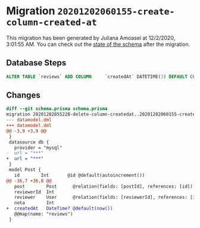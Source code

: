 # Migration `20201202060155-create-column-created-at`

This migration has been generated by Juliana Amoasei at 12/2/2020, 3:01:55 AM.
You can check out the [state of the schema](./schema.prisma) after the migration.

## Database Steps

```sql
ALTER TABLE `reviews` ADD COLUMN     `createdAt` DATETIME(3) DEFAULT CURRENT_TIMESTAMP(3)
```

## Changes

```diff
diff --git schema.prisma schema.prisma
migration 20201202055228-delete-column-createdat..20201202060155-create-column-created-at
--- datamodel.dml
+++ datamodel.dml
@@ -3,9 +3,9 @@
 }
 datasource db {
   provider = "mysql"
-  url = "***"
+  url = "***"
 }
 model Post {
   id        Int       @id @default(autoincrement())
@@ -36,7 +36,8 @@
   post        Post      @relation(fields: [postId], references: [id])
   reviewerId  Int
   reviewer    User      @relation(fields: [reviewerId], references: [id])
   nota        Int
+  createdAt   DateTime? @default(now()) 
   @@map(name: "reviews")
 }
```


